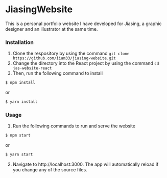 # JiasingWebsite
This is a personal portfolio website I have developed for Jiasing, a graphic designer and an illustrator at the same time. 

### Installation
1. Clone the respository by using the command ```git clone https://github.com/iiam33/jiasing-website.git```
2. Change the directory into the React project by using the command ```cd jas-website-react```
3. Then, run the following command to install 

``` bash
$ npm install
```

or

``` bash
$ yarn install
```

### Usage
1. Run the following commands to run and serve the website

``` bash
$ npm start
```

or 

``` bash
$ yarn start
```

2. Navigate to http://localhost:3000. The app will automatically reload if you change any of the source files.

